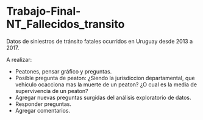 # Trabajo-Final-NT_Fallecidos_transito
Datos de siniestros de tránsito fatales ocurridos en Uruguay desde 2013 a 2017.



A realizar:

- Peatones, pensar gráfico y preguntas.
- Posible pregunta de peaton: ¿Siendo la jurisdiccion departamental, que vehículo ocacciona mas la muerte de un peaton? ¿O cual es la media de supervivencia de un peaton?
- Agregar nuevas preguntas surgidas del análisis exploratorio de datos.
- Responder preguntas.
- Agregar comentarios.
